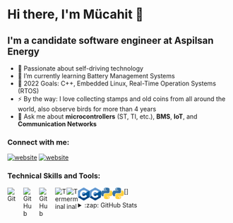 # Hi there, I'm Mücahit 👋 


## I'm a candidate software engineer at Aspilsan Energy

- 🔭 Passionate about self-driving technology
- 🌱 I’m currently learning Battery Management Systems
- 🥅 2022 Goals: C++, Embedded Linux, Real-Time Operation Systems (RTOS)
- ⚡ By the way: I love collecting stamps and old coins from all around the world, also observe birds for more than 4 years
- 👯 Ask me about **microcontrollers** (ST, TI, etc.), **BMS**, **IoT**, and **Communication Networks**



### Connect with me:

[![website](./img/linkedin-light.svg)](https://www.linkedin.com/in/mucahitdemirci/#gh-light-mode-only)
[![website](./img/linkedin-dark.svg)](https://www.linkedin.com/in/mucahitdemirci/#gh-dark-mode-only)
&nbsp;&nbsp;


### Technical Skills and Tools:

[<img align="left" alt="Git" width="26px" src="https://cdn.jsdelivr.net/gh/devicons/devicon/icons/git/git-original.svg" style="padding-right:10px;" />]
[<img align="left" alt="GitHub" width="26px" src="https://user-images.githubusercontent.com/3369400/139447912-e0f43f33-6d9f-45f8-be46-2df5bbc91289.png" style="padding-right:10px;" />](#gh-dark-mode-only)
[<img align="left" alt="GitHub" width="26px" src="https://user-images.githubusercontent.com/3369400/139448065-39a229ba-4b06-434b-bc67-616e2ed80c8f.png" style="padding-right:10px;" />](#gh-light-mode-only)
[<img align="left" alt="Terminal" width="26px" src="./img/terminal-light.svg" />](#gh-light-mode-only)
[<img align="left" alt="Terminal" width="26px" src="./img/terminal-dark.svg" />](#gh-dark-mode-only)
[<img align="left" alt="C" width="26px" src="./img/C_Logo.png" />](#gh-dark-mode-only)
[<img align="left" alt="C" width="26px" src="./img/C_Logo.png" />](#gh-light-mode-only)
[<img align="left" alt="Python" width="26px" src="./img/python.png" />](#gh-light-mode-only)
[<img align="left" alt="Python" width="26px" src="./img/python.png" />](#gh-dark-mode-only)

</details>

<details>

<summary>:zap: GitHub Stats</summary>

<img align="left" alt="mucahitdemir's GitHub Stats" src="https://github-readme-stats.vercel.app/api?username=mucahitdemir&show_icons=true&hide_border=true" />

[linkedin]: https://linkedin.com/in/mucahitdemirci

